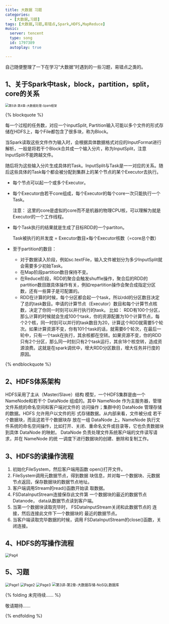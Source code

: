 ```yaml
---
title: 大数据 习题
categories:
  - [大数据,习题]
tags: [大数据,习题,易错点,Spark,HDFS,MapReduce]
music:
  server: tencent
  type: song
  id: 1797389
  autoplay: true

---
```


自己随便整理了一下在学习“大数据”时遇到的一些习题，易错点之类的。



<!-- more -->



## 1、关于Spark中task，block，partition，split，core的关系

<img src="https://gitee.com/wxy_666/images/raw/master/20200507215355.png" alt="第5讲-第4章-大数据处理-Spark框架" style="zoom: 67%;" />

{% blockquote %}

每一个过程的任务数，对应一个inputSplit, Partition输入可能以多个文件的形式存储在HDFS上，每个File都包含了很多块，称为Block。

当Spark读取这些文件作为输入时，会根据具体数据格式对应的InputFormat进行解析，一般是将若干个Block合并成一个输入分片，称为InputSplit，注意InputSplit不能跨越文件。

随后将为这些输入分片生成具体的Task。InputSplit与Task是一一对应的关系。随后这些具体的Task每个都会被分配到集群上的某个节点的某个Executor去执行。

- 每个节点可以起一个或多个Executor。

- 每个Executor由若干core组成，每个Executor的每个core一次只能执行一个Task。

  注意： 这里的core是虚拟的core而不是机器的物理CPU核，可以理解为就是Executor的一个工作线程。 

- 每个Task执行的结果就是生成了目标RDD的一个partiton。

  Task被执行的并发度 = Executor数目$\times$每个Executor核数（=core总个数）

- 至于partition的数目：

  - 对于数据读入阶段，例如sc.textFile，输入文件被划分为多少InputSplit就会需要多少初始Task。
  - 在Map阶段partition数目保持不变。
  - 在Reduce阶段，RDD的聚合会触发shuffle操作，聚合后的RDD的partition数目跟具体操作有关，例如repartition操作会聚合成指定分区数，还有一些算子是可配置的。
  - RDD在计算的时候，每个分区都会起一个task，所以rdd的分区数目决定了总的task数目。申请的计算节点（Executor）数目和每个计算节点核数，决定了你同一时刻可以并行执行的task。
  比如：
  RDD有100个分区，那么计算的时候就会生成100个task，你的资源配置为10个计算节点，每个2个核，同一时刻可以并行的task数目为20，计算这个RDD就需要5个轮次。如果计算资源不变，你有101个task的话，就需要6个轮次，在最后一轮中，只有一个task在执行，其余核都在空转。如果资源不变，你的RDD只有2个分区，那么同一时刻只有2个task运行，其余18个核空转，造成资源浪费。这就是在spark调优中，增大RDD分区数目，增大任务并行度的原因。

{% endblockquote %}

## 2、HDFS体系架构

HDFS采用了主从（Master/Slave）结构 模型，一个HDFS集群是由一个 NameNode和若干个 DataNode 组成的。其中 NameNode 作为主服务器，管理文件系统的命名空间和客户端对文件的 访问操作；集群中的 DataNode 管理存储的数据。HDFS 允许用户以文件的形 式存储数据。从内部来看，文件被分成 若干个数据块，而且这若干个数据块存 放在一组 DataNode 上。NameNode 执行文件系统的命名空间操作，比如打开、关闭、重命名文件或目录等，它也负责数据块到具体 DataNode 的映射。 DataNode 负责处理文件系统客户端的文件读写请求，并在 NameNode 的统 一调度下进行数据块的创建、删除和复制工作。

## 3、HDFS的读操作流程

1. 初始化FileSystem，然后客户端用函数 open()打开文件。
2. FileSystem调用元数据节点，得到数据 块信息，并对每一个数据块、元数据节点返回，保存数据块的数据节点地址。 
3. 客户端调用Stream的read()函数开始读 取数据。 
4. FSDataInputStream连接保存此文件第 一个数据块的最近的数据节点Datanode， data从数据节点读到客户端。 
5. 当第一个数据块读取完毕时， FSDataInputStream关闭和此数据节点的 连接，然后连接此文件下一个数据块的 最近的数据节点。 
6. 当客户端读取完毕数据的时候，调用 FSDataInputStream的close()函数，关闭连接。

## 4、HDFS的写操作流程

<img src="https://gitee.com/wxy_666/images/raw/master/20200507220050.jpg" alt="Pag4" style="zoom:80%;" />

## 5、习题

<img src="https://gitee.com/wxy_666/images/raw/master/20200507215507.jpg" alt="Page1" style="zoom:80%;" />

<img src="https://gitee.com/wxy_666/images/raw/master/20200507215615.jpg" alt="Page2" style="zoom:80%;" />

<img src="https://gitee.com/wxy_666/images/raw/master/20200507215630.jpg" alt="Page3" style="zoom:80%;" />

<img src="https://gitee.com/wxy_666/images/raw/master/20200507220134.jpg" alt="第3讲-第2章-大数据存储-NoSQL数据库" style="zoom:80%;" />

{% folding 未完待续…… %}

敬请期待……

{% endfolding %}

